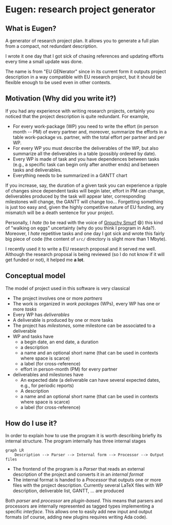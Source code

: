 # Eugen: research project generator

## What is Eugen?
A generator of research project plan. It allows you to generate a full plan from a compact, not redundant description. 

I wrote it one day that I got sick of chasing references and updating efforts every time a small update was done. 

The name is from "EU GENerator" since in its current form it outputs project description in a way compatible with EU research project, but it should be flexible enough to be used even in other contexts. 

## Motivation (Why did you write it?)

If you had any experience with writing research projects, certainly you noticed that the project description is quite redundant.  For example, 
* For every work-package (WP) you need to write the effort (in person month -- PM) of every partner and, moreover, summarize the efforts in a table work-package vs. partner, with the total effort per partner and per WP.
* For every WP you must describe the deliverables of the WP, but also summarize all the deliverables in a table (possibly ordered by date). 
* Every WP is made of task and you have dependences between tasks (e.g., a specific task can begin only after another ends) and between tasks and deliverables.
* Everything needs to be summarized in a GANTT chart

If you increase, say, the duration of a given task you can experience a ripple of changes since dependent tasks will begin later, effort in PM can change, deliverables produced by the task will appear later, corresponding milestones will change, the GANTT will change too...  Forgetting something is just too easy and, given the highly competitive nature of EU funding, any mismatch will be a death sentence for your project.

Personally, I _hate_ (to be read with the voice of [Grouchy Smurf](https://smurfs.fandom.com/wiki/Grouchy_Smurf) :smile:) this kind of "walking on eggs" uncertainty (why do you think I program in Ada?). Moreover, I _hate_ repetitive tasks and one day I got sick and wrote this fairly big piece of code (the content of `src/` directory is slight more than 1 Mbyte).

I recently used it to write a EU research proposal and it served me well. Although the research proposal is being reviewed (so I do not know if it will get funded or not),  it helped me **a lot**.

## Conceptual model

The model of project used in this software is very classical
* The project involves one or more _partners_
* The work is organized in _work packages_ (WPs), every WP has one or more _tasks_
* Every WP has _deliverables_
* A deliverable is produced by one or more tasks
* The project has _milestones_, some milestone can be associated to a deliverable
* WP and tasks have
  * a begin date, an end date, a duration
  * a description
  * a name and an optional short name (that can be used in contexts where space is scarce)
  * a label (for cross-reference)
  * effort in person-month (PM) for every partner
* deliverables and milestones have
  * An expected date (a deliverable can have several expected dates, e.g., for periodic reports)
  * A description 
  * a name and an optional short name (that can be used in contexts where space is scarce)
  * a label (for cross-reference)
  
## How do I use it?

In order to explain how to use the program it is worth describing briefly its internal structure.  The program internally has three internal stages

```mermaid
graph LR
    Description --> Parser --> Internal form --> Processor --> Output files
```

* The frontend of the program is a *Parser* that reads an external description of the project and converts it in an *internal format*
* The internal format is handed to a *Processor* that outputs one or more files with the project description. Currently several LaTeX files with WP description, deliverable list, GANTT, ... are produced

Both *parser* and *processor* are *plugin-based*.  This means that parsers and processors are internally represented as tagged types implementing  a specific *interface*.  This allows one to easily add new input and output formats (of course, adding new plugins requires writing Ada code).


